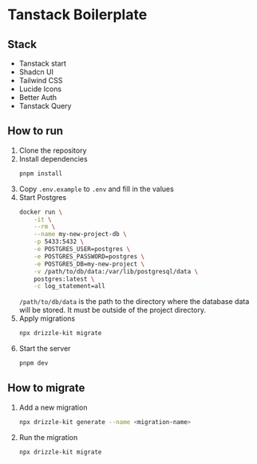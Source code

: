 # Tanstack Boilerplate

## Stack

- Tanstack start
- Shadcn UI
- Tailwind CSS
- Lucide Icons
- Better Auth
- Tanstack Query

## How to run

1. Clone the repository
2. Install dependencies
    ```bash
    pnpm install
    ```
3. Copy `.env.example` to `.env` and fill in the values
4. Start Postgres
    ```bash
    docker run \
        -it \
        --rm \
        --name my-new-project-db \
        -p 5433:5432 \
        -e POSTGRES_USER=postgres \
        -e POSTGRES_PASSWORD=postgres \
        -e POSTGRES_DB=my-new-project \
        -v /path/to/db/data:/var/lib/postgresql/data \
        postgres:latest \
        -c log_statement=all
    ```
    `/path/to/db/data` is the path to the directory where the database data will be stored.
    It must be outside of the project directory.
5. Apply migrations
    ```bash
    npx drizzle-kit migrate
    ```
6. Start the server
    ```bash
    pnpm dev
    ```

## How to migrate

1. Add a new migration
    ```bash
    npx drizzle-kit generate --name <migration-name>
    ```
2. Run the migration
    ```bash
    npx drizzle-kit migrate
    ```